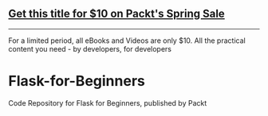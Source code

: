 ## [Get this title for $10 on Packt's Spring Sale](https://www.packt.com/V15489?utm_source=github&utm_medium=packt-github-repo&utm_campaign=spring_10_dollar_2022)
-----
For a limited period, all eBooks and Videos are only $10. All the practical content you need \- by developers, for developers

# Flask-for-Beginners
Code Repository for Flask for Beginners, published by Packt
